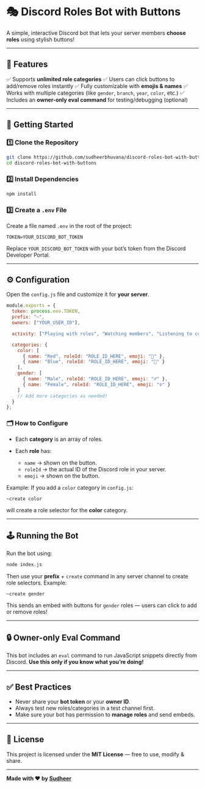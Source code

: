 # 🎭 Discord Roles Bot with Buttons

A simple, interactive Discord bot that lets your server members **choose roles** using stylish buttons!

---

## 📌 Features

✅ Supports **unlimited role categories**
✅ Users can click buttons to add/remove roles instantly
✅ Fully customizable with **emojis & names**
✅ Works with multiple categories (like `gender`, `branch`, `year`, `color`, etc.)
✅ Includes an **owner-only eval command** for testing/debugging (optional)

---

## 🚀 Getting Started

### 1️⃣ Clone the Repository

```bash
git clone https://github.com/sudheerbhuvana/discord-roles-bot-with-buttons.git
cd discord-roles-bot-with-buttons
```

### 2️⃣ Install Dependencies

```bash
npm install
```

### 3️⃣ Create a `.env` File

Create a file named `.env` in the root of the project:

```env
TOKEN=YOUR_DISCORD_BOT_TOKEN
```

Replace `YOUR_DISCORD_BOT_TOKEN` with your bot’s token from the Discord Developer Portal.

---

## ⚙️ Configuration

Open the `config.js` file and customize it for **your server**.

```js
module.exports = {
  token: process.env.TOKEN,
  prefix: "~",
  owners: ["YOUR_USER_ID"],

  activity: ["Playing with roles", "Watching members", "Listening to commands"],

  categories: {
    color: [
      { name: "Red", roleId: "ROLE_ID_HERE", emoji: "🔴" },
      { name: "Blue", roleId: "ROLE_ID_HERE", emoji: "🔵" }
    ],
    gender: [
      { name: "Male", roleId: "ROLE_ID_HERE", emoji: "♂️" },
      { name: "Female", roleId: "ROLE_ID_HERE", emoji: "♀️" }
    ]
    // Add more categories as needed!
  }
};
```

### 🗂️ How to Configure

* Each **category** is an array of roles.
* Each **role** has:

  * `name` → shown on the button.
  * `roleId` → the actual ID of the Discord role in your server.
  * `emoji` → shown on the button.

Example: If you add a `color` category in `config.js`:

```
~create color
```

will create a role selector for the **color** category.

---

## 🕹️ Running the Bot

Run the bot using:

```bash
node index.js
```

Then use your **prefix** + `create` command in any server channel to create role selectors. Example:

```
~create gender
```

This sends an embed with buttons for `gender` roles — users can click to add or remove roles!

---

## 🔒 Owner-only Eval Command

This bot includes an `eval` command to run JavaScript snippets directly from Discord.
**Use this only if you know what you’re doing!**

---

## ✅ Best Practices

* Never share your **bot token** or your **owner ID**.
* Always test new roles/categories in a test channel first.
* Make sure your bot has permission to **manage roles** and send embeds.

---

## 📝 License

This project is licensed under the **MIT License** — free to use, modify & share.

---

**Made with ❤️ by [Sudheer](https://github.com/sudheerbhuvana)**
